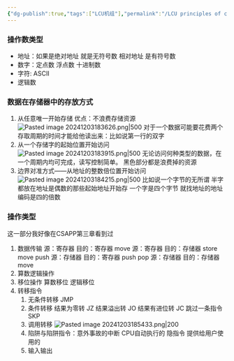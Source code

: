 ```yaml
---
{"dg-publish":true,"tags":["LCU机组"],"permalink":"/LCU principles of computer composition/操作数类型和操作种类/","dgPassFrontmatter":true,"noteIcon":"","created":"2024-11-26T19:49:31.134+08:00","updated":"2025-04-19T09:57:24.809+08:00"}
---
```



### 操作数类型
- 地址：如果是绝对地址 就是无符号数  相对地址 是有符号数
- 数字：定点数 浮点数 十进制数
- 字符: ASCII
- 逻辑数

### 数据在存储器中的存放方式
1. 从任意唯一开始存储
	优点：不浪费存储资源
	![Pasted image 20241203183626.png|500](/img/user/accessory/Pasted%20image%2020241203183626.png)
	对于一个数据可能要花费两个存取周期的时间才能给他读出来：比如说第一行的双字
2. 从一个存储字的起始位置开始访问
	![Pasted image 20241203183915.png|500](/img/user/accessory/Pasted%20image%2020241203183915.png)
	无论访问何种类型的数据，在一个周期内均可完成，读写控制简单。
	黑色部分都是浪费掉的资源
3. 边界对准方式——从地址的整数倍位置开始访问
	![Pasted image 20241203184215.png|500](/img/user/accessory/Pasted%20image%2020241203184215.png)
	比如说一个字节的无所谓
	半字都放在地址是偶数的那些起始地址开始存
	一个字是四个字节 就找地址的地址编码是四的倍数
### 操作类型
这一部分我好像在CSAPP第三章看到过
1. 数据传输
	源：寄存器     目的：寄存器     move
	源：寄存器     目的：存储器     store   move  push
	源：存储器     目的：寄存器     push   pop
	源：存储器     目的：存储器     move
2. 算数逻辑操作
3. 移位操作    算数移位   逻辑移位
4. 转移指令
	1. 无条件转移 JMP
	2. 条件转移 
		结果为零转 JZ
		结果溢出转 JO
		结果有进位转 JC
		跳过一条指令SKP
	3. 调用转移
		![Pasted image 20241203185433.png|200](/img/user/accessory/Pasted%20image%2020241203185433.png)
	4. 陷阱与陷阱指令：意外事故的中断
		CPU自动执行的  隐指令
		提供给用户使用的
	5. 输入输出
